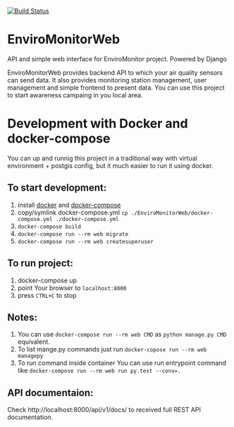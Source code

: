 [![Build Status](https://travis-ci.org/EnviroMonitor/EnviroMonitorWeb.svg?branch=master)](https://travis-ci.org/EnviroMonitor/EnviroMonitorWeb)

# EnviroMonitorWeb
API and simple web interface for EnviroMonitor project. Powered by Django

EnviroMonitorWeb provides backend API to which your air quality sensors can send data. It also provides monitoring station management, user management and simple frontend to present data. You can use this project to start awareness campaing in you local area.

# Development with Docker and docker-compose
You can up and runnig this project in a traditional way with virtual environment + postgis config, but it much easier to run it using docker.

## To start development:
1. install [docker](https://docs.docker.com/#/components) and [docker-compose](https://docs.docker.com/compose/install/)
2. copy/symlink docker-compose.yml `cp ./EnviroMonitorWeb/docker-compose.yml ./docker-compose.yml`
3. `docker-compose build`
4. `docker-compose run --rm web migrate`
5. `docker-compose run --rm web createsuperuser`

## To run project:
1. docker-compose up
2. point Your browser to `localhost:8000`
3. press `CTRL+C` to stop

## Notes:
1. You can use `docker-compose run --rm web CMD` as `python manage.py CMD` equivalent. 
2. To list mange.py commands just run `docker-copose run --rm web managepy`
3. To run command inside container You can use run entrypoint command like `docker-compose run --rm web run py.test --conv=.`

## API documentaion:
Check http://localhost:8000/api/v1/docs/ to received full REST API documentation.
